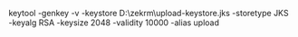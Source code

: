 keytool -genkey -v -keystore D:\zekrm\\upload-keystore.jks -storetype JKS -keyalg RSA -keysize 2048 -validity 10000 -alias upload
